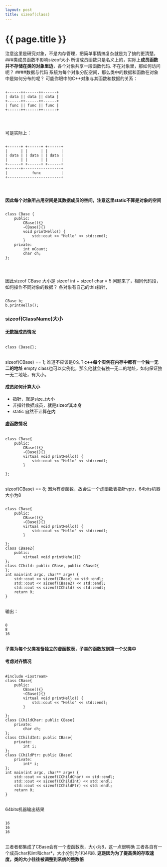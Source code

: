 ```yaml
---
layout: post
title: sizeof(class)
---
```


{{ page.title }}
================

注意这里是研究对象，不是内存管理，把简单事情搞复杂就是为了搞的更清楚。
###类成员函数不影响sizeof大小
所谓成员函数只是名义上的，实际上**成员函数并不存储在类的对象里边**，各个对象共享一段函数代码.
不在对象里，那如何访问呢？
####数据与代码
系统为每个对象分配空间，那么类中的数据和函数在对象中是如何分布的呢？
可能你眼中的C++对象与其函数和数据的关系：
<pre>
<code>
+------++------++------+ 
| data || data || data |
+------++------++------+
| func || func || func |
+------++------++------+
</pre>
</code>

可是实际上：
<pre>
<code>
+------+ +------+ +------+
|      | |      | |      |
| data | | data | | data |
|      | |      | |      |
+------+ +------+ +------+
+------+-----------------+
|           func         |
+------------------------+
</pre>
</code>

**因此每个对象所占用空间是其数据成员的空间，注意这里static不算是对象的空间**
<pre>
<code>
class CBase {
    public:
        CBase(){}
        ~CBase(){}
        void printHello() {
            std::cout << "Hello" << std::endl;
        }
    private:
        int nCount;
        char ch;
};
</pre>
</code>

因此sizeof CBase 大小是 sizeof int + sizeof char = 5
问题来了，相同代码段，如何操作不同对象的数据？
各对象有自己的this指针，
<pre><code>
CBase b;
b.printHello();
</pre></code>
### sizeof(ClassName)大小
#### 无数据成员情况
<pre>
<code>
class CBase{};
</code>
</pre>
sizeof(CBase) == 1;
难道不应该是0么？**c++每个实例在内存中都有一个独一无二的地址** empty class也可以实例化，那么他就会有独一无二的地址，如何保证独一无二地址，有大小。
#### 成员如何计算大小
* 指针，就是size_t大小
* 非指针数据成员，就是sizeof其本身
* static 自然不计算在内
#### 虚函数情况
<pre>
<code>
class CBase{
    public:
        CBase(){}
        ~CBase(){}
        virtual void printHello() {
            std::cout << "Hello" << std::endl;
        }

};
</code>
</pre>
sizeof(CBase) == 8;
因为有虚函数，故会生一个虚函数表指针vptr，64bits机器大小为8

<pre>
<code>
class CBase{
    public:
        CBase(){}
        ~CBase(){}
        virtual void printHello() {
            std::cout << "Hello" << std::endl;
        }

};
class CBase2{
    public:
        virtual void printHehe(){}
};
class CChild: public CBase, public CBase2{
};
int main(int argc, char** argv) {
    std::cout << sizeof(CBase) << std::endl;
    std::cout << sizeof(CBase2) << std::endl;
    std::cout << sizeof(CChild) << std::endl;
    return 0;
}
</code>
</pre>
输出：
<pre>
<code>
8 
8
16
</code>
</pre>
**子类为每个父类准备独立的虚函数表，子类的函数放到第一个父类中**
#### 考虑对齐情况
<pre>
<code>
#include &lt;iostream>
class CBase{
    public:
        CBase(){}
        ~CBase(){}
        virtual void printHello() {
            std::cout << "Hello" << std::endl;
        }

};
class CChildChar: public CBase{
    private:
        char ch;
};
class CChildInt: public CBase{
    private:
        int i;
};
class CChildPtr: public CBase{
    private:
        int* i;
};
int main(int argc, char** argv) {
    std::cout << sizeof(CChildChar) << std::endl;
    std::cout << sizeof(CChildInt) << std::endl;
    std::cout << sizeof(CChildPtr) << std::endl;
    return 0;
}
</code>
</pre>
64bits机器输出结果
<pre><code>
16 
16
16
</code>
</pre>
三者者都集成了CBase会有一个虚函数表，大小为8，这一点很明确
三者各自有一个成员char和int和char*，大小分别为1和4和8.
**这是因为为了提高类的存取速度，类的大小往往被调整到系统的整数倍**

